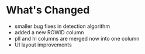 # What's Changed
- smaller bug fixes in detection algorithm
- added a new ROWID column
- pll and hl columns are merged now into one column
- UI layout improvements